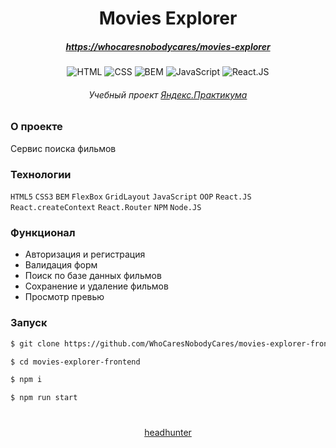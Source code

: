 <!-- # movies-explorer-frontend

http://andrewdiploma.nomoredomains.xyz.nomoredomains.sbs/ -->

<div align="center">

# Movies Explorer

##### [https://whocaresnobodycares/movies-explorer](http://andrewdiploma.nomoredomains.xyz.nomoredomains.sbs/)

![HTML](https://img.shields.io/badge/-HTML5-orange)
![CSS](https://img.shields.io/badge/-CSS3-blue)
![BEM](https://img.shields.io/badge/-BEM-green)
![JavaScript](https://img.shields.io/badge/-JavaScript-yellow)
![React.JS](https://img.shields.io/badge/-React.JS-blue)

###### Учебный проект [Яндекс.Практикума](https://practicum.yandex.ru/)

</div>

### О проекте

Сервис поиска фильмов

### Технологии

`HTML5` `CSS3` `BEM` `FlexBox` `GridLayout` `JavaScript` `OOP` `React.JS` `React.createContext` `React.Router` `NPM` `Node.JS`

### Функционал

-   Авторизация и регистрация
-   Валидация форм
-   Поиск по базе данных фильмов
-   Сохранение и удаление фильмов
-   Просмотр превью

### Запуск

```bash
$ git clone https://github.com/WhoCaresNobodyCares/movies-explorer-frontend

$ cd movies-explorer-frontend

$ npm i

$ npm run start
```

<div align="center">

#

[headhunter](https://blagoveschensk.hh.ru/applicant/resumes/view?resume=46964546ff09ac2ced0039ed1f57626e4e6636)

</div>
